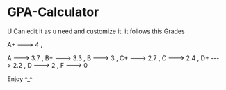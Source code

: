 # GPA-Calculator
U Can edit it as u need and customize it.
it follows this Grades

A+  ---> 4 ,

A   ---> 3.7 ,
B+  ---> 3.3 ,
B   ---> 3 ,
C+  ---> 2.7 ,
C   ---> 2.4 ,
D+  ---> 2.2 ,
D   ---> 2 ,
F   ---> 0


Enjoy ^_^
